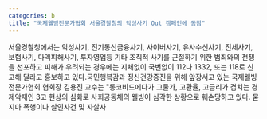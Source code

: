 ```yaml
---
categories: b
title: "국제웰빙전문가협회 서울경찰청의 악성사기 Out 캠페인에 동참"
---
```

서울경찰청에서는 악성사기, 전기통신금융사기, 사이버사기, 유사수신사기, 전세사기, 보험사기, 다액피해사기, 투자영업등 기타 조직적 사기를 근절하기 위한 범죄와의 전쟁을 선포하고 피해가 우려되는 경우에는 지체없이 국번없이 112나 1332, 또는 118로 신고해 달라고 홍보하고 있다.국민행복감과 정신건강증진을 위해 앞장서고 있는 국제웰빙전문가협회 협회장 김용진 교수는 "롱코비드에다가 고물가, 고환율, 고금리가 겹치는 경제악재인 3고 현상의 심화로 사회공동체의 웰빙이 심각한 상황으로 훼손당하고 있다. 묻지마 폭행이나 살인사건 및 자살사